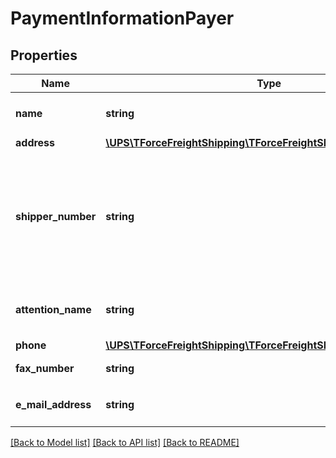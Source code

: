 # PaymentInformationPayer

## Properties
Name | Type | Description | Notes
------------ | ------------- | ------------- | -------------
**name** | **string** | Payer�s company name | 
**address** | [**\UPS\TForceFreightShipping\TForceFreightShipping\PayerAddress**](PayerAddress.md) |  | 
**shipper_number** | **string** | Payer�s account number. User�s 6 digit UPS account number or 9 digit SCS account number. | [optional] 
**attention_name** | **string** | Contact name at the payer�s location. | [optional] 
**phone** | [**\UPS\TForceFreightShipping\TForceFreightShipping\PayerPhone**](PayerPhone.md) |  | [optional] 
**fax_number** | **string** | Payer�s fax number. | [optional] 
**e_mail_address** | **string** | Payer�s email address. | [optional] 

[[Back to Model list]](../../README.md#documentation-for-models) [[Back to API list]](../../README.md#documentation-for-api-endpoints) [[Back to README]](../../README.md)

